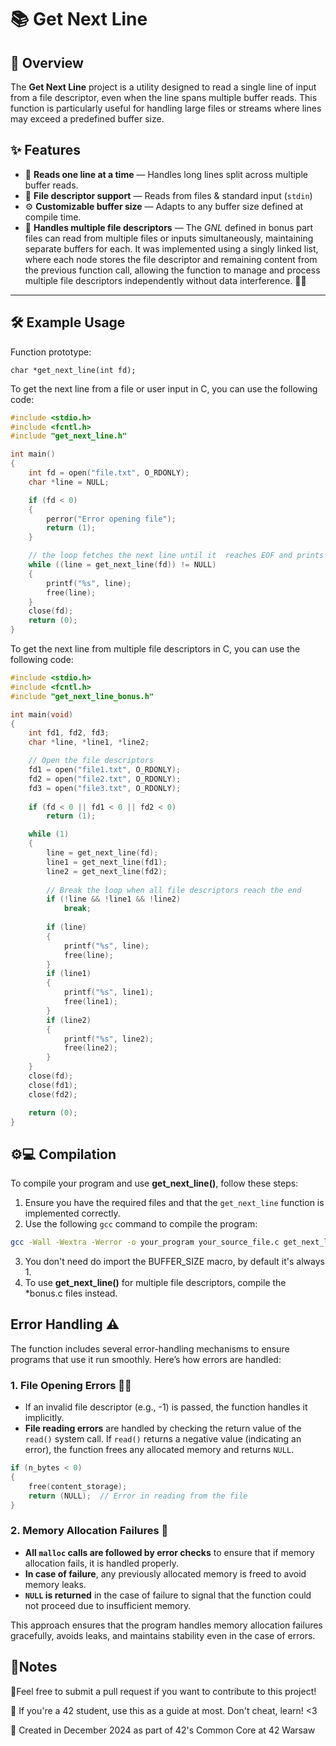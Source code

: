 # 📚 **Get Next Line**

## 🚀 **Overview**
The **Get Next Line** project is a utility designed to read a single line of input from a file descriptor, even when the line spans multiple buffer reads. This function is particularly useful for handling large files or streams where lines may exceed a predefined buffer size.

## ✨ **Features**
- 📜 **Reads one line at a time** — Handles long lines split across multiple buffer reads.
- 📂 **File descriptor support** — Reads from files & standard input (`stdin`)
- ⚙️ **Customizable buffer size** — Adapts to any buffer size defined at compile time.
- 🔀 **Handles multiple file descriptors** — The *GNL* defined in bonus part files can read from multiple files or inputs simultaneously, maintaining separate buffers for each. It was implemented using a singly linked list, where each node stores the file descriptor and remaining content from the previous function call, allowing the function to manage and process multiple file descriptors independently without data interference. 📂🔗

---

## 🛠️ **Example Usage**
Function prototype: 
```
char *get_next_line(int fd);
```
To get the next line from a file or user input in C, you can use the following code:

```c
#include <stdio.h>
#include <fcntl.h>
#include "get_next_line.h"

int main()
{
	int fd = open("file.txt", O_RDONLY);
	char *line = NULL;

	if (fd < 0)
    {
        perror("Error opening file");
		return (1);
    }

    // the loop fetches the next line until it  reaches EOF and prints it to stdin
	while ((line = get_next_line(fd)) != NULL)
	{
		printf("%s", line);
		free(line);
	}
	close(fd);
	return (0);
}
```
To get the next line from multiple file descriptors in C, you can use the following code:

```c
#include <stdio.h>
#include <fcntl.h>
#include "get_next_line_bonus.h"

int main(void)
{
    int fd1, fd2, fd3;
    char *line, *line1, *line2;

    // Open the file descriptors
    fd1 = open("file1.txt", O_RDONLY);
    fd2 = open("file2.txt", O_RDONLY);
    fd3 = open("file3.txt", O_RDONLY);
    
    if (fd < 0 || fd1 < 0 || fd2 < 0)
        return (1);

    while (1)
    {
        line = get_next_line(fd);
        line1 = get_next_line(fd1);
        line2 = get_next_line(fd2);
        
        // Break the loop when all file descriptors reach the end
        if (!line && !line1 && !line2)
            break;
    
        if (line)
        {
            printf("%s", line);
            free(line);
        }
        if (line1)
        {
            printf("%s", line1);
            free(line1);
        }
        if (line2)
        {
            printf("%s", line2);
            free(line2);
        }
    }
    close(fd);
    close(fd1);
    close(fd2);

    return (0);
}
```
## ⚙️💻 Compilation 

To compile your program and use **get_next_line()**, follow these steps:

1. Ensure you have the required files and that the `get_next_line` function is implemented correctly.
2. Use the following `gcc` command to compile the program:

```bash
gcc -Wall -Wextra -Werror -o your_program your_source_file.c get_next_line.c get_next_line_utils.c -D BUFFER_SIZE=42
```
3. You don't need do import the BUFFER_SIZE macro, by default it's always 1.
4. To use **get_next_line()** for multiple file descriptors, compile the *bonus.c files instead.

## Error Handling ⚠️

The function includes several error-handling mechanisms to ensure programs that use it run smoothly. Here’s how errors are handled:

### 1. **File Opening Errors 📂❌**

- If an invalid file descriptor (e.g., -1) is passed, the function handles it implicitly.
- **File reading errors** are handled by checking the return value of the `read()` system call. If `read()` returns a negative value (indicating an error), the function frees any allocated memory and returns `NULL`.

```c
if (n_bytes < 0)
{
    free(content_storage);
    return (NULL);  // Error in reading from the file
}
```
### 2. Memory Allocation Failures 🛑

- **All `malloc` calls are followed by error checks** to ensure that if memory allocation fails, it is handled properly.
- **In case of failure**, any previously allocated memory is freed to avoid memory leaks.
- **`NULL` is returned** in the case of failure to signal that the function could not proceed due to insufficient memory.

This approach ensures that the program handles memory allocation failures gracefully, avoids leaks, and maintains stability even in the case of errors.


## 💬Notes
👀Feel free to submit a pull request if you want to contribute to this project!

📢 If you're a 42 student, use this as a guide at most. Don't cheat, learn! <3

📅 Created in December 2024 as part of 42's Common Core at 42 Warsaw

